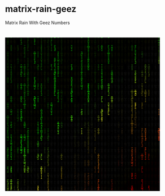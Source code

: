 # matrix-rain-geez
Matrix Rain With Geez Numbers

<img src="./screenshot/Screenshot.png" width="700" height="500" style="display:block;margin: 40px auto" />


